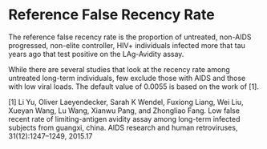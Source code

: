 # Reference False Recency Rate

The reference false recency rate is the proportion of untreated, non-AIDS progressed, 
non-elite controller, HIV+ individuals infected more that tau years ago that test 
positive on the LAg-Avidity assay.

While there are several studies that look at the recency rate among untreated long-term individuals,
few exclude those with AIDS and those with low viral loads. The default value of 0.0055 is based on the
work of [1].

[1] Li Yu, Oliver Laeyendecker, Sarah K Wendel, Fuxiong Liang, Wei Liu, Xueyan Wang, Lu Wang, Xianwu Pang, and Zhongliao Fang. Low false recent rate of limiting-antigen avidity assay among long-term infected subjects from guangxi, china. AIDS research and human retroviruses, 31(12):1247–1249, 2015.17
